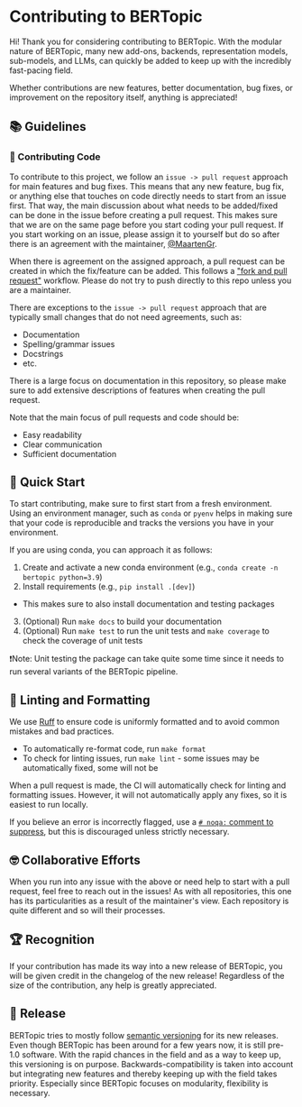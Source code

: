 # Contributing to BERTopic

Hi! Thank you for considering contributing to BERTopic. With the modular nature of BERTopic, many new add-ons, backends, representation models, sub-models, and LLMs, can quickly be added to keep up with the incredibly fast-pacing field. 

Whether contributions are new features, better documentation, bug fixes, or improvement on the repository itself, anything is appreciated!

## 📚 Guidelines

### 🤖 Contributing Code

To contribute to this project, we follow an `issue -> pull request` approach for main features and bug fixes. This means that any new feature, bug fix, or anything else that touches on code directly needs to start from an issue first. That way, the main discussion about what needs to be added/fixed can be done in the issue before creating a pull request. This makes sure that we are on the same page before you start coding your pull request. If you start working on an issue, please assign it to yourself but do so after there is an agreement with the maintainer, [@MaartenGr](https://github.com/MaartenGr). 

When there is agreement on the assigned approach, a pull request can be created in which the fix/feature can be added. This follows a  ["fork and pull request"](https://docs.github.com/en/get-started/quickstart/contributing-to-projects) workflow.
Please do not try to push directly to this repo unless you are a maintainer.

There are exceptions to the `issue -> pull request` approach that are typically small changes that do not need agreements, such as:
* Documentation
* Spelling/grammar issues
* Docstrings
* etc.

There is a large focus on documentation in this repository, so please make sure to add extensive descriptions of features when creating the pull request. 

Note that the main focus of pull requests and code should be:
* Easy readability
* Clear communication
* Sufficient documentation

## 🚀 Quick Start

To start contributing, make sure to first start from a fresh environment. Using an environment manager, such as `conda` or `pyenv` helps in making sure that your code is reproducible and tracks the versions you have in your environment. 

If you are using conda, you can approach it as follows:

1. Create and activate a new conda environment (e.g., `conda create -n bertopic python=3.9`)
2. Install requirements (e.g., `pip install .[dev]`)
  * This makes sure to also install documentation and testing packages
3. (Optional) Run `make docs` to build your documentation
4. (Optional) Run `make test` to run the unit tests and `make coverage` to check the coverage of unit tests

❗Note: Unit testing the package can take quite some time since it needs to run several variants of the BERTopic pipeline.

## 🧹 Linting and Formatting

We use [Ruff](https://docs.astral.sh/ruff/) to ensure code is uniformly formatted and to avoid common mistakes and bad practices.

* To automatically re-format code, run `make format`
* To check for linting issues, run `make lint` - some issues may be automatically fixed, some will not be

When a pull request is made, the CI will automatically check for linting and formatting issues. However, it will not automatically apply any fixes, so it is easiest to run locally.

If you believe an error is incorrectly flagged, use a [`# noqa:` comment to suppress](https://docs.astral.sh/ruff/linter/#error-suppression), but this is discouraged unless strictly necessary.

## 🤓 Collaborative Efforts

When you run into any issue with the above or need help to start with a pull request, feel free to reach out in the issues! As with all repositories, this one has its particularities as a result of the maintainer's view. Each repository is quite different and so will their processes. 

## 🏆 Recognition

If your contribution has made its way into a new release of BERTopic, you will be given credit in the changelog of the new release! Regardless of the size of the contribution, any help is greatly appreciated. 

## 🎈 Release

BERTopic tries to mostly follow [semantic versioning](https://semver.org/) for its new releases. Even though BERTopic has been around for a few years now, it is still pre-1.0 software. With the rapid chances in the field and as a way to keep up, this versioning is on purpose. Backwards-compatibility is taken into account but integrating new features and thereby keeping up with the field takes priority. Especially since BERTopic focuses on modularity, flexibility is necessary. 

